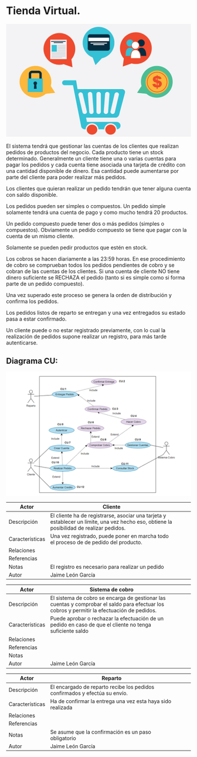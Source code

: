 # Tienda Virtual.

![<>](img/6-consejos-para-hacer-tu-tienda-online-mas-segura1663690225.jpg)

El sistema tendrá que gestionar las cuentas de los clientes que realizan pedidos de productos del negocio. Cada producto tiene un stock determinado. Generalmente un cliente tiene una o varias cuentas para pagar los pedidos y cada cuenta tiene asociada una tarjeta de crédito con una cantidad disponible de dinero. Esa cantidad puede aumentarse por parte del cliente para poder realizar más pedidos.

Los clientes que quieran realizar un pedido tendrán que tener alguna cuenta con saldo disponible.

Los pedidos pueden ser simples o compuestos. Un pedido simple solamente tendrá una cuenta de pago y como mucho tendrá 20 productos.

Un pedido compuesto puede tener dos o más pedidos (simples o compuestos). Obviamente un pedido compuesto se tiene que pagar con la cuenta de un mismo cliente.

Solamente se pueden pedir productos que estén en stock.

Los cobros se hacen diariamente a las 23:59 horas. En ese procedimiento de cobro se comprueban todos los pedidos pendientes de cobro y se cobran de las cuentas de los clientes. Si una cuenta de cliente NO tiene dinero suficiente se RECHAZA el pedido (tanto si es simple como si forma parte de un pedido compuesto).

Una vez superado este proceso se genera la orden de distribución y confirma los pedidos.

Los pedidos listos de reparto se entregan y una vez entregados su estado pasa a estar confirmado.

Un cliente puede o no estar registrado previamente, con lo cual la realización de pedidos supone realizar un registro, para más tarde autenticarse.

## Diagrama CU:

![<>](img/Yienda%20%20Online.png)

| Actor  | Cliente  |   |   |   |
|---|---|---|---|---|
| Descripción  | El cliente ha de registrarse, asociar una tarjeta y establecer un límite, una vez hecho eso, obtiene la posibilidad de realizar pedidos. |
| Características | Una vez registrado, puede poner en marcha todo el proceso de de pedido del producto. |
| Relaciones  |   |   |   |   |
| Referencias |   |   |   |   |
| Notas | El registro es necesario para realizar un pedido |
| Autor  | Jaime León García |

| Actor  | Sistema de cobro  |   |   |   |
|---|---|---|---|---|
| Descripción  | El sistema de cobro se encarga de gestionar las cuentas y comprobar el saldo para efectuar los cobros y permitir la efectuación de pedidos. |
| Características | Puede aprobar o rechazar la efectuación de un pedido en caso de que el cliente no tenga suficiente saldo |
| Relaciones  |   |   |   |   |
| Referencias |   |   |   |   |
| Notas | |
| Autor  | Jaime León García |

| Actor  | Reparto  |   |   |   |
|---|---|---|---|---|
| Descripción  | El encargado de reparto recibe los pedidos confirmados y efectúa su envío. |
| Características | Ha de confirmar la entrega una vez esta haya sido realizada |
| Relaciones  |   |   |   |   |
| Referencias |   |   |   |   |
| Notas | Se asume que la confirmación es un paso obligatorio |
| Autor  | Jaime León García |

